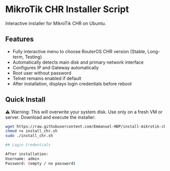 # MikroTik CHR Installer Script

Interactive installer for MikroTik CHR on Ubuntu.

## Features
- Fully interactive menu to choose RouterOS CHR version (Stable, Long-term, Testing)
- Automatically detects main disk and primary network interface
- Configures IP and Gateway automatically
- Root user without password
- Telnet remains enabled if default
- After installation, displays login credentials before reboot

## Quick Install
⚠️ Warning: This will overwrite your system disk. Use only on a fresh VM or server.
Download and execute the installer:

```bash
wget https://raw.githubusercontent.com/Emmanuel-HBP/install-mikrotik-chr/main/install_chr.sh
chmod +x install_chr.sh
sudo ./install_chr.sh

## Login Credentials

After installation:
Username: admin
Password: (empty / no password)
